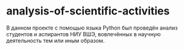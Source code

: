 # analysis-of-scientific-activities

В данном проекте с помощью языка Python был проведён анализ студентов и аспирантов НИУ ВШЭ, вовлечённых в научную деятельность тем или иным образом.
